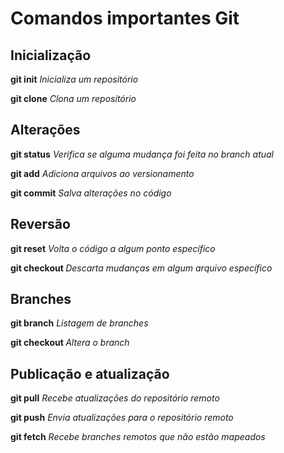 # Comandos importantes Git

## Inicialização

**git init**
_Inicializa um repositório_

**git clone**
_Clona um repositório_

## Alterações

**git status**
_Verifica se alguma mudança foi feita no branch atual_

**git add**
_Adiciona arquivos ao versionamento_

**git commit**
_Salva alterações no código_

## Reversão

**git reset**
_Volta o código a algum ponto específico_

**git checkout <arquivo>**
_Descarta mudanças em algum arquivo específico_

## Branches

**git branch**
_Listagem de branches_

**git checkout <branch>**
_Altera o branch_

## Publicação e atualização

**git pull**
_Recebe atualizações do repositório remoto_

**git push**
_Envia atualizações para o repositório remoto_

**git fetch**
_Recebe branches remotos que não estão mapeados_

